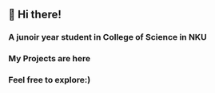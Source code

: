 ## 👋 Hi there!
### A junoir year student in College of Science in NKU
### My Projects are here
### Feel free to explore:)



<!---
RachelCullen/RachelCullen is a ✨ special ✨ repository because its `README.md` (this file) appears on your GitHub profile.
You can click the Preview link to take a look at your changes.
--->
